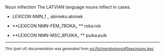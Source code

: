 Noun inflection
The LATVIAN language nouns inflect in cases.

* _LEXICON NMN_1_ _ abinieks:abiniek

* **LEXICON NMN-FEM_7ROKA_  ** roka:rok

* **LEXICON NMN-MSC_8PUIKA_ ** puika:puik

* * *

<small>This (part of) documentation was generated from [src/fst/morphology/affixes/nouns.lexc](https://github.com/giellalt/lang-lav/blob/main/src/fst/morphology/affixes/nouns.lexc)</small>
